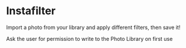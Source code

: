 # Instafilter
Import a photo from your library and apply different filters, then save it!

Ask the user for permission to write to the Photo Library on first use
